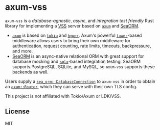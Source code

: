 # axum-vss

`axum-vss` is a *database-agnostic*, *async*, and *integration test friendly*
Rust library for implementing a [VSS] server based on [`axum`] and [SeaORM].

- [`axum`] is based on [`tokio`] and [`hyper`]. Axum's powerful [`tower`]-based
  middleware allows users to bring their own middleware for authentication,
  request counting, rate limits, timeouts, backpressure, and more.
- [SeaORM] is an async-native relational ORM with great support for database
  mocking and [`sqlx`]-based integration testing. SeaORM supports PostgreSQL,
  SQLite, and MySQL, so `axum-vss` supports these backends as well.

Users supply a [`sea_orm::DatabaseConnection`] to `axum-vss` in order to obtain
an [`axum::Router`], which they can serve with their own TLS config.

This project is not affiliated with Tokio/Axum or LDK/VSS.

[`tokio`]: https://tokio.rs/
[`hyper`]: https://docs.rs/hyper/latest/hyper/
[VSS]: https://github.com/lightningdevkit/vss-server
[`tower`]: https://docs.rs/tower/latest/tower/
[`sqlx`]: https://docs.rs/sqlx/latest/sqlx/
[`axum`]: https://docs.rs/axum
[SeaORM]: https://www.sea-ql.org/SeaORM/
[`sea_orm::DatabaseConnection`]: https://docs.rs/sea-orm/latest/sea_orm/enum.DatabaseConnection.html
[`axum::Router`]: https://docs.rs/axum/latest/axum/struct.Router.html

## License

MIT
